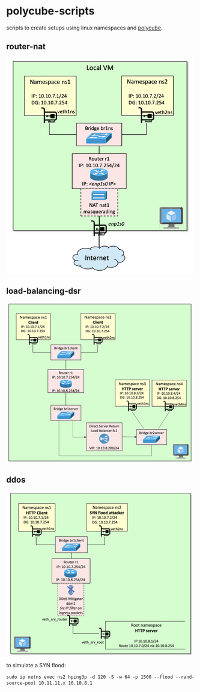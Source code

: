 # polycube-scripts
scripts to create setups using linux namespaces and [polycube](https://polycube.readthedocs.io/en/latest/intro.html).

## router-nat

<img src="./setups/router-nat.png" alt="router-nat" width="500"/>

## load-balancing-dsr

<img src="./setups/load-balancing-dsr.png" alt="load-balancing-dsr" width="500"/>

## ddos

<img src="./setups/ddos.png" alt="ddos" width="500"/>

to simulate a SYN flood:
```
sudo ip netns exec ns2 hping3p -d 120 -S -w 64 -p 1500 --flood --rand-source-pool 10.11.11.x 10.10.8.1
```